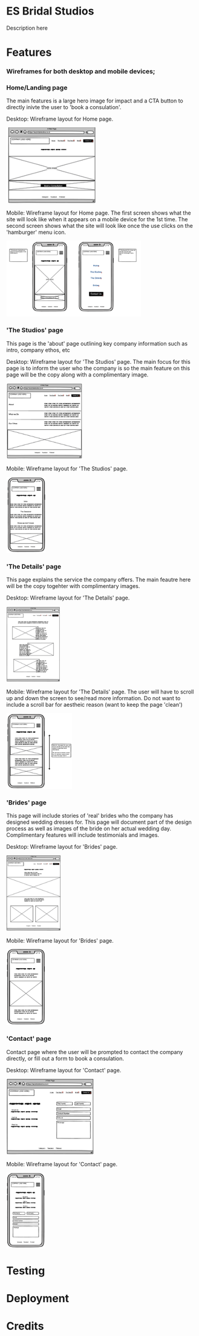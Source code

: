 # ES Bridal Studios 

Description here 

# Features

### Wireframes for both desktop and mobile devices;

### Home/Landing page 

The main features is a large hero image for impact and a CTA button to directly inivte the user to 'book a consulation'. 

Desktop: Wireframe layout for Home page.

<img src="assets/images/home-page-desktop.png" height="200">

Mobile: Wireframe layout for Home page. The first screen shows what the site will look like when it appears on a mobile device for the 1st time. The second screen shows what the site will look like once the use clicks on the 'hamburger' menu icon.

<img src="assets/images/home-page-mobile.png" height="200">

### 'The Studios' page 

This page is the 'about' page outlining key company information such as intro, company ethos, etc

Desktop: Wireframe layout for 'The Studios' page. The main focus for this page is to inform the user who the company is so the main feature on this page will be the copy along with a complimentary image. 

<img src="assets/images/the-studios-desktop.png" height="200">

Mobile: Wireframe layout for 'The Studios' page.

<img src="assets/images/the-studios-mobile.png" height="200">

### 'The Details' page 

This page explains the service the company offers. The main feautre here will be the copy togehter with complimentary images. 

Desktop: Wireframe layout for 'The Details' page.

<img src="assets/images/the-details-desktop.png" height="200">

Mobile: Wireframe layout for 'The Details' page. The user will have to scroll up and down the screen to see/read more information.  Do not want to include a scroll bar for aestheic reason (want to keep the page 'clean')

<img src="assets/images/the-details-mobile.png" height="200">

### 'Brides' page 

This page will include stories of 'real' brides who the company has designed wedding dresses for. This page will document part of the design process as well as images of the bride on her actual wedding day. Complimentary features will include testimonials and images. 

Desktop: Wireframe layout for 'Brides' page.

<img src="assets/images/brides-desktop.png" height="200">

Mobile: Wireframe layout for 'Brides' page.

<img src="assets/images/brides-mobile.png" height="200">

### 'Contact' page 

Contact page where the user will be prompted to contact the company directly, or fill out a form to book a consulation. 

Desktop: Wireframe layout for 'Contact' page.

<img src="assets/images/contact-desktop.png" height="200">

Mobile: Wireframe layout for 'Contact' page.

<img src="assets/images/contact-mobile.png" height="200">

# Testing 

# Deployment 

# Credits 
